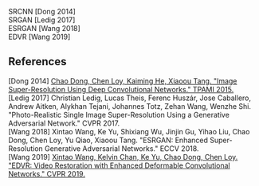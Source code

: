 
SRCNN \[Dong 2014\]  
SRGAN \[Ledig 2017\]  
ESRGAN \[Wang 2018\]  
EDVR \[Wang 2019\]  

## References  

\[Dong 2014\] [Chao Dong, Chen Loy, Kaiming He, Xiaoou Tang. "Image Super-Resolution Using Deep Convolutional Networks." TPAMI 2015.](https://mmlab.ie.cuhk.edu.hk/projects/SRCNN.html)  
\[Ledig 2017\] Christian Ledig, Lucas Theis, Ferenc Huszár, Jose Caballero, Andrew Aitken, Alykhan Tejani, Johannes Totz, Zehan Wang, Wenzhe Shi. "Photo-Realistic Single Image Super-Resolution Using a Generative Adversarial Network." CVPR 2017.  
\[Wang 2018\] Xintao Wang, Ke Yu, Shixiang Wu, Jinjin Gu, Yihao Liu, Chao Dong, Chen Loy, Yu Qiao, Xiaoou Tang. "ESRGAN: Enhanced Super-Resolution
 Generative Adversarial Networks." ECCV 2018.  
\[Wang 2019\] [Xintao Wang, Kelvin Chan, Ke Yu, Chao Dong, Chen Loy. "EDVR: Video Restoration with Enhanced Deformable Convolutional Networks." CVPR 2019.](https://xinntao.github.io/projects/EDVR)  
